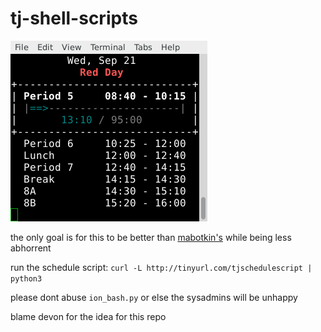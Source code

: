 # tj-shell-scripts

![screenshot of schedule.py](schedule_screenshot.png)

the only goal is for this to be better than [mabotkin's](https://github.com/mabotkin/schedule) while being less abhorrent

run the schedule script: `curl -L http://tinyurl.com/tjschedulescript | python3`

please dont abuse `ion_bash.py` or else the sysadmins will be unhappy

blame devon for the idea for this repo
